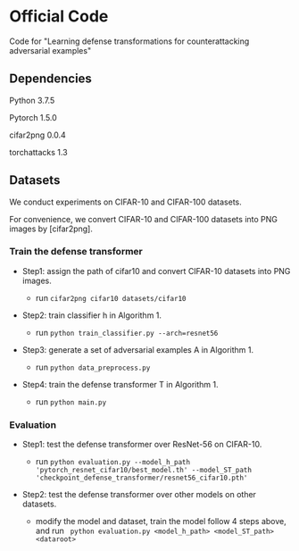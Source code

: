 # Official Code

Code for "Learning defense transformations for counterattacking adversarial examples"

## Dependencies

Python 3.7.5

Pytorch 1.5.0

cifar2png 0.0.4

torchattacks 1.3


## Datasets

We conduct experiments on CIFAR-10 and CIFAR-100 datasets.

For convenience, we convert CIFAR-10 and CIFAR-100 datasets into PNG images by [cifar2png].


### Train the defense transformer

- Step1: assign the path of cifar10 and convert CIFAR-10 datasets into PNG images.

	- run ``` cifar2png cifar10 datasets/cifar10 ```

- Step2: train classifier h in Algorithm 1.

	- run ``` python train_classifier.py --arch=resnet56 ```

- Step3: generate a set of adversarial examples A in Algorithm 1.

	- run ``` python data_preprocess.py ```

- Step4: train the defense transformer T in Algorithm 1.

	- run ``` python main.py ```


### Evaluation

<!-- Please check the model_h_path and model_ST_path. -->

- Step1: test the defense transformer over ResNet-56 on CIFAR-10.

	- run ``` python evaluation.py --model_h_path 'pytorch_resnet_cifar10/best_model.th' --model_ST_path 'checkpoint_defense_transformer/resnet56_cifar10.pth' ```

- Step2: test the defense transformer over other models on other datasets.
	
	- modify the model and dataset, train the model follow 4 steps above, and run ``` python evaluation.py <model_h_path> <model_ST_path> <dataroot>```